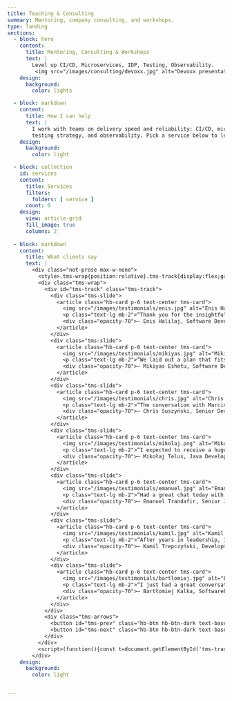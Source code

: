 ```yaml
---
title: Teaching & Consulting
summary: Mentoring, company consulting, and workshops.
type: landing
sections:
  - block: hero
    content:
      title: Mentoring, Consulting & Workshops
      text: |
        Level up CI/CD, Microservices, IDP, Testing, Observability.
         <img src="/images/consulting/devoxx.jpg" alt="Devoxx presentation" class="rounded-xl mt-6 mx-auto">        
    design:
      background:
        color: lights

  - block: markdown
    content:
      title: How I can help
      text: |
        I work with teams on delivery speed and reliability: CI/CD, microservices, internal developer platforms,
        testing strategy, and observability. Pick a service below to learn more and purchase or get in touch.
    design:
      background:
        color: light

  - block: collection
    id: services
    content:
      title: Services
      filters:
        folders: [ service ]
      count: 0
    design:
      view: article-grid
      fill_image: true
      columns: 2
      
  - block: markdown
    content:
      title: What clients say
      text: |
        <div class="not-prose max-w-none">
          <style>.tms-wrap{position:relative}.tms-track{display:flex;gap:1.5rem;overflow-x:auto;scroll-snap-type:x mandatory;padding-bottom:.5rem;scroll-behavior:smooth}.tms-slide{flex:0 0 99%;scroll-snap-align:center}.tms-card{max-width:48rem;margin:0 auto}.tms-arrows{display:flex;justify-content:center;gap:.75rem;margin-top:.5rem}</style>
          <div class="tms-wrap">
            <div id="tms-track" class="tms-track">
              <div class="tms-slide">
                <article class="hb-card p-6 text-center tms-card">
                  <img src="/images/testimonials/enis.jpg" alt="Enis Halilaj" class="w-16 h-16 rounded-full object-cover mx-auto mb-3">
                  <p class="text-lg mb-2">“Thank you for the insightful conversation and valuable advice!”</p>
                  <div class="opacity-70">— Enis Halilaj, Software Developer @ Evonem</div>
                </article>
              </div>
              <div class="tms-slide">
                <article class="hb-card p-6 text-center tms-card">
                  <img src="/images/testimonials/mikiyas.jpg" alt="Mikiyas Eshetu" class="w-16 h-16 rounded-full object-cover mx-auto mb-3">
                  <p class="text-lg mb-2">“We laid out a plan that fits both the topics I want to explore and the way I like to learn. While working on my first sprint, one challenge has already made me rethink how I approach modularity and domain boundaries in Spring apps.”</p>
                  <div class="opacity-70">— Mikiyas Eshetu, Software Developer</div>
                </article>
              </div>
              <div class="tms-slide">
                <article class="hb-card p-6 text-center tms-card">
                  <img src="/images/testimonials/chris.jpg" alt="Chris Suszyński" class="w-16 h-16 rounded-full object-cover mx-auto mb-3">
                  <p class="text-lg mb-2">“The conversation with Marcin Grzejszczak was a blast, as always! We spoke about Event Mesh (...). Marcin picked up on the topic right away and sold me on some very interesting ideas! I highly recommend Marcin's consultations.”</p>
                  <div class="opacity-70">— Chris Suszyński, Senior Developer @ Red Hat</div>
                </article>
              </div>
              <div class="tms-slide">
                <article class="hb-card p-6 text-center tms-card">
                  <img src="/images/testimonials/mikolaj.png" alt="Mikołaj Telus" class="w-16 h-16 rounded-full object-cover mx-auto mb-3">
                  <p class="text-lg mb-2">“I expected to receive a huge dose of knowledge about architecture and Spring, but what struck me most was his extraordinary kindness and lack of any barriers.”</p>
                  <div class="opacity-70">— Mikołaj Telus, Java Developer</div>
                </article>
              </div>
              <div class="tms-slide">
                <article class="hb-card p-6 text-center tms-card">
                  <img src="/images/testimonials/emanuel.jpg" alt="Emanuel Trandafir" class="w-16 h-16 rounded-full object-cover mx-auto mb-3">
                  <p class="text-lg mb-2">“Had a great chat today with Marcin Grzejszczak — if you have a chance for conversations like this, take it. Totally worth it!”</p>
                  <div class="opacity-70">— Emanuel Trandafir, Senior Java Developer</div>
                </article>
              </div>
              <div class="tms-slide">
                <article class="hb-card p-6 text-center tms-card">
                  <img src="/images/testimonials/kamil.jpg" alt="Kamil Trepczyński" class="w-16 h-16 rounded-full object-cover mx-auto mb-3">
                  <p class="text-lg mb-2">“After years in leadership, I felt my tech edge fading. Rebuilding with Marcin’s mentorship — highly recommended.”</p>
                  <div class="opacity-70">— Kamil Trepczyński, Development Team Lead @ GFT Group</div>
                </article>
              </div>
              <div class="tms-slide">
                <article class="hb-card p-6 text-center tms-card">
                  <img src="/images/testimonials/bartlomiej.jpg" alt="Bartłomiej Kalka" class="w-16 h-16 rounded-full object-cover mx-auto mb-3">
                  <p class="text-lg mb-2">“I just had a great conversation with Marcin Grzejszczak, and I highly recommend such a consultation. Marcin answered my current questions about career building, development as a programmer, and the IT industry in general, including Spring. If you have the opportunity, it's worth taking advantage of his knowledge :)”</p>
                  <div class="opacity-70">— Bartłomiej Kalka, SoftwareEngineer@GetInt.io & Mentor@JavaReady.pl</div>
                </article>
              </div>
            </div>
            <div class="tms-arrows">
              <button id="tms-prev" class="hb-btn hb-btn-dark text-base px-4 py-2" type="button">‹ Prev</button>
              <button id="tms-next" class="hb-btn hb-btn-dark text-base px-4 py-2" type="button">Next ›</button>
            </div>
          </div>
          <script>(function(){const t=document.getElementById('tms-track');if(!t)return;const prev=document.getElementById('tms-prev');const next=document.getElementById('tms-next');function step(dir){const w=t.clientWidth;const gap=parseFloat(getComputedStyle(t).columnGap||getComputedStyle(t).gap)||24;const amount=Math.max(200,Math.floor(w*0.9)+gap);t.scrollBy({left:dir*amount,behavior:'smooth'});}prev&&prev.addEventListener('click',()=>step(-1));next&&next.addEventListener('click',()=>step(1));})();</script>
        </div>
    design:
      background:
        color: light


---
```

